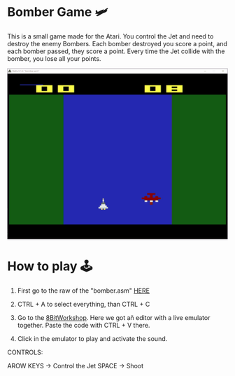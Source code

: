 # Bomber Game 🛩

This is a small game made for the Atari. You control the Jet and need to destroy the enemy Bombers. Each bomber destroyed you score a point, and each bomber passed, they score a point. Every time the Jet collide with the bomber, you lose all your points.

![Bomber Gamer GIF](https://github.com/lucpena/Atari2600/blob/master/9.%20Bomber%20(Game)/ss/bomber.gif)

# How to play 🕹

1. First go to the raw of the "bomber.asm" [HERE](https://raw.githubusercontent.com/lucpena/Atari2600/master/9.%20Bomber%20(Game)/bomber.asm)

2. CTRL + A to select everything, than CTRL + C

3. Go to the [8BitWorkshop](https://8bitworkshop.com/v3.5.1). Here we got añ editor with a live emulator together. Paste the code with CTRL + V there.

4. Click in the emulator to play and activate the sound.

CONTROLS:

AROW KEYS -> Control the Jet
SPACE -> Shoot
